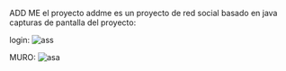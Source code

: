 ADD ME 
el proyecto addme es un proyecto de red social basado en java 
capturas de pantalla del proyecto: 

login:
![ass](https://github.com/wrenchi603/Twitter-version-LMB-/assets/73670232/8cf80719-fdc4-4135-8cee-11fed0784395)

MURO:
![asa](https://github.com/wrenchi603/Twitter-version-LMB-/assets/73670232/90876e78-6c01-4896-a163-98b416b24a12)

